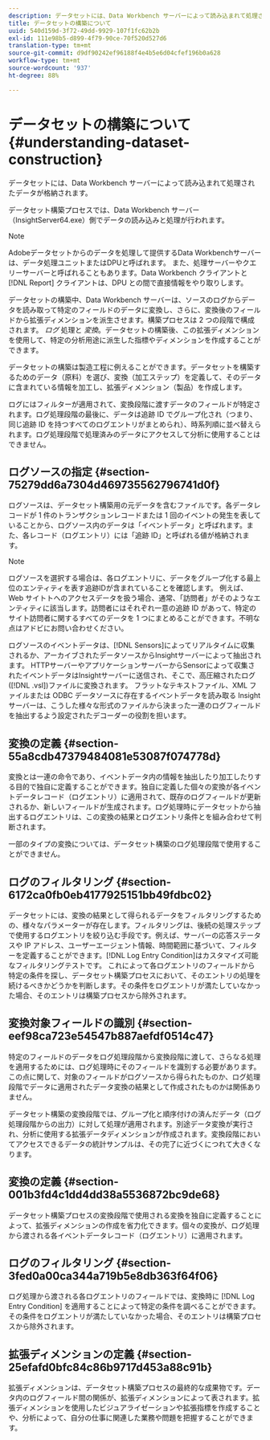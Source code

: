```yaml
---
description: データセットには、Data Workbench サーバーによって読み込まれて処理されたデータが格納されます。
title: データセットの構築について
uuid: 540d159d-3f72-49dd-9929-107f1fc62b2b
exl-id: 111e98b5-d899-4f79-90ce-70f520d527d6
translation-type: tm+mt
source-git-commit: d9df90242ef96188f4e4b5e6d04cfef196b0a628
workflow-type: tm+mt
source-wordcount: '937'
ht-degree: 88%

---
```


# データセットの構築について{#understanding-dataset-construction}

データセットには、Data Workbench サーバーによって読み込まれて処理されたデータが格納されます。

データセット構築プロセスでは、Data Workbench サーバー（InsightServer64.exe）側でデータの読み込みと処理が行われます。

>[!NOTE]
>
>Adobeデータセットからのデータを処理して提供するData Workbenchサーバーは、データ処理ユニットまたはDPUと呼ばれます。 また、処理サーバーやクエリーサーバーと呼ばれることもあります。Data Workbench クライアントと [!DNL Report] クライアントは、DPU との間で直接情報をやり取りします。

データセットの構築中、Data Workbench サーバーは、ソースのログからデータを読み取って特定のフィールドのデータに変換し、さらに、変換後のフィールドから拡張ディメンションを派生させます。構築プロセスは 2 つの段階で構成されます。  *ログ* 処理と *変換*。データセットの構築後、この拡張ディメンションを使用して、特定の分析用途に派生した指標やディメンションを作成することができます。

データセットの構築は製造工程に例えることができます。データセットを構築するためのデータ（原料）を選び、変換（加工ステップ）を定義して、そのデータに含まれている情報を加工し、拡張ディメンション（製品）を作成します。

<!--
c_log_proc.xml
-->

ログにはフィルターが適用されて、変換段階に渡すデータのフィールドが特定されます。ログ処理段階の最後に、データは追跡 ID でグループ化され（つまり、同じ追跡 ID を持つすべてのログエントリがまとめられ）、時系列順に並べ替えられます。ログ処理段階で処理済みのデータにアクセスして分析に使用することはできません。

## ログソースの指定 {#section-75279dd6a7304d469735562796741d0f}

ログソースは、データセット構築用の元データを含むファイルです。各データレコードが 1 件のトランザクションレコードまたは 1 回のイベントの発生を表していることから、ログソース内のデータは「イベントデータ」と呼ばれます。また、各レコード（ログエントリ）には「追跡 ID」と呼ばれる値が格納されます。

>[!NOTE]
>
>ログソースを選択する場合は、各ログエントリに、データをグループ化する最上位のエンティティを表す追跡IDが含まれていることを確認します。 例えば、Web サイトトへのアクセスデータを扱う場合、通常、「訪問者」がそのようなエンティティに該当します。訪問者にはそれぞれ一意の追跡 ID があって、特定のサイト訪問者に関するすべてのデータを 1 つにまとめることができます。不明な点はアドビにお問い合わせください。

ログソースのイベントデータは、[!DNL Sensors]によってリアルタイムに収集されるか、アーカイブされたデータソースからInsightサーバーによって抽出されます。 HTTPサーバーやアプリケーションサーバーからSensorによって収集されたイベントデータはInsightサーバーに送信され、そこで、高圧縮されたログ([!DNL .vsl])ファイルに変換されます。 フラットなテキストファイル、XML ファイルまたは ODBC データソースに存在するイベントデータを読み取る Insight サーバーは、こうした様々な形式のファイルから決まった一連のログフィールドを抽出するよう設定されたデコーダーの役割を担います。

## 変換の定義  {#section-55a8cdb47379484081e53087f074778d}

変換とは一連の命令であり、イベントデータ内の情報を抽出したり加工したりする目的で独自に定義することができます。独自に定義した個々の変換が各イベントデータレコード（ログエントリ）に適用されて、既存のログフィールドが更新されるか、新しいフィールドが生成されます。ログ処理時にデータセットから抽出するログエントリは、この変換の結果とログエントリ条件とを組み合わせて判断されます。

一部のタイプの変換については、データセット構築のログ処理段階で使用することができません。

## ログのフィルタリング {#section-6172ca0fb0eb4177925151bb49fdbc02}

データセットには、変換の結果として得られるデータをフィルタリングするための、様々なパラメーターが存在します。フィルタリングは、後続の処理ステップで使用するログエントリを絞り込む手段です。例えば、サーバーの応答ステータスや IP アドレス、ユーザーエージェント情報、時間範囲に基づいて、フィルターを定義することができます。[!DNL Log Entry Condition]はカスタマイズ可能なフィルタリングテストです。 これによって各ログエントリのフィールドから特定の条件を探し、データセット構築プロセスにおいて、そのエントリの処理を続けるべきかどうかを判断します。その条件をログエントリが満たしていなかった場合、そのエントリは構築プロセスから除外されます。

## 変換対象フィールドの識別  {#section-eef98ca723e54547b887aefdf0514c47}

特定のフィールドのデータをログ処理段階から変換段階に渡して、さらなる処理を適用するためには、ログ処理時にそのフィールドを識別する必要があります。この点に関して、対象のフィールドがログソースから得られたものか、ログ処理段階でデータに適用されたデータ変換の結果として作成されたものかは関係ありません。

<!--
c_transformation.xml
-->

データセット構築の変換段階では、グループ化と順序付けの済んだデータ（ログ処理段階からの出力）に対して処理が適用されます。別途データ変換が実行され、分析に使用する拡張データディメンションが作成されます。変換段階においてアクセスできるデータの統計サンプルは、その完了に近づくにつれて大きくなります。

## 変換の定義 {#section-001b3fd4c1dd4dd38a5536872bc9de68}

データセット構築プロセスの変換段階で使用される変換を独自に定義することによって、拡張ディメンションの作成を省力化できます。個々の変換が、ログ処理から渡される各イベントデータレコード（ログエントリ）に適用されます。

## ログのフィルタリング  {#section-3fed0a00ca344a719b5e8db363f64f06}

ログ処理から渡される各ログエントリのフィールドでは、変換時に [!DNL Log Entry Condition] を適用することによって特定の条件を調べることができます。その条件をログエントリが満たしていなかった場合、そのエントリは構築プロセスから除外されます。

## 拡張ディメンションの定義 {#section-25efafd0bfc84c86b9717d453a88c91b}

拡張ディメンションは、データセット構築プロセスの最終的な成果物です。データ内のログフィールド間の関係が、拡張ディメンションによって表されます。拡張ディメンションを使用したビジュアライゼーションや拡張指標を作成することや、分析によって、自分の仕事に関連した業務や問題を把握することができます。
